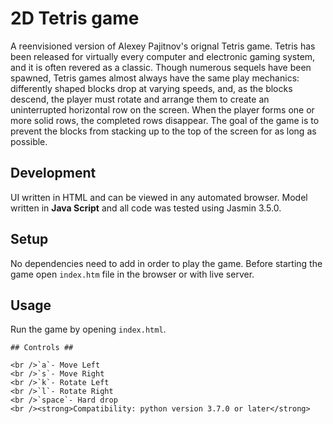 # 2D Tetris game  

A reenvisioned version of Alexey Pajitnov's orignal Tetris game.
Tetris has been released for virtually every computer and electronic gaming system, and it is often revered as a classic. Though numerous sequels have been spawned, Tetris games almost always have the same play mechanics: differently shaped blocks drop at varying speeds, and, as the blocks descend, the player must rotate and arrange them to create an uninterrupted horizontal row on the screen. When the player forms one or more solid rows, the completed rows disappear. The goal of the game is to prevent the blocks from stacking up to the top of the screen for as long as possible.  

## Development ##  

UI written in HTML and can be viewed in any automated browser. Model written in **Java Script** and all code was tested using Jasmin 3.5.0.

## Setup ##

No dependencies need to add in order to play the game. Before starting the game open `index.htm` file in the browser or with live server.
<br />

## Usage ##
Run the game by opening `index.html`.

```
## Controls ##  

<br />`a`- Move Left
<br />`s`- Move Right
<br />`k`- Rotate Left
<br />`l`- Rotate Right
<br />`space`- Hard drop
<br /><strong>Compatibility: python version 3.7.0 or later</strong>
